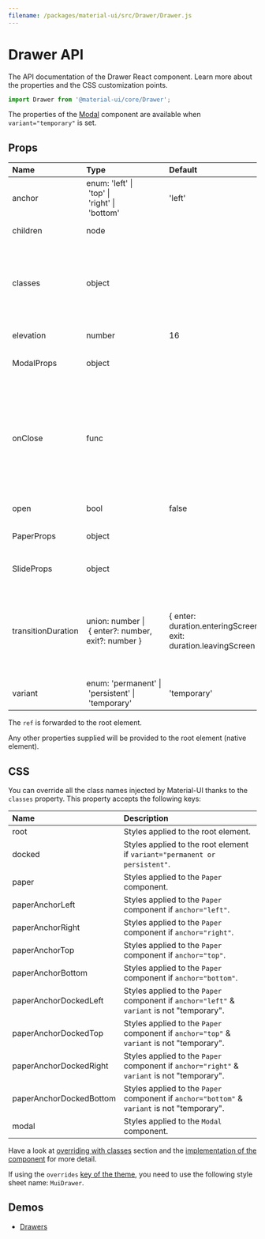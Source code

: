```yaml
---
filename: /packages/material-ui/src/Drawer/Drawer.js
---
```


<!--- This documentation is automatically generated, do not try to edit it. -->

# Drawer API

<p class="description">The API documentation of the Drawer React component. Learn more about the properties and the CSS customization points.</p>

```js
import Drawer from '@material-ui/core/Drawer';
```

The properties of the [Modal](/api/modal/) component are available
when `variant="temporary"` is set.

## Props

| Name | Type | Default | Description |
|:-----|:-----|:--------|:------------|
| <span class="prop-name">anchor</span> | <span class="prop-type">enum:&nbsp;'left'&nbsp;&#124;<br>&nbsp;'top'&nbsp;&#124;<br>&nbsp;'right'&nbsp;&#124;<br>&nbsp;'bottom'<br></span> | <span class="prop-default">'left'</span> | Side from which the drawer will appear. |
| <span class="prop-name">children</span> | <span class="prop-type">node</span> |  | The contents of the drawer. |
| <span class="prop-name">classes</span> | <span class="prop-type">object</span> |  | Override or extend the styles applied to the component. See [CSS API](#css) below for more details. |
| <span class="prop-name">elevation</span> | <span class="prop-type">number</span> | <span class="prop-default">16</span> | The elevation of the drawer. |
| <span class="prop-name">ModalProps</span> | <span class="prop-type">object</span> |  | Properties applied to the [`Modal`](/api/modal/) element. |
| <span class="prop-name">onClose</span> | <span class="prop-type">func</span> |  | Callback fired when the component requests to be closed.<br><br>**Signature:**<br>`function(event: object) => void`<br>*event:* The event source of the callback |
| <span class="prop-name">open</span> | <span class="prop-type">bool</span> | <span class="prop-default">false</span> | If `true`, the drawer is open. |
| <span class="prop-name">PaperProps</span> | <span class="prop-type">object</span> |  | Properties applied to the [`Paper`](/api/paper/) element. |
| <span class="prop-name">SlideProps</span> | <span class="prop-type">object</span> |  | Properties applied to the [`Slide`](/api/slide/) element. |
| <span class="prop-name">transitionDuration</span> | <span class="prop-type">union:&nbsp;number&nbsp;&#124;<br>&nbsp;{ enter?: number, exit?: number }<br></span> | <span class="prop-default">{ enter: duration.enteringScreen, exit: duration.leavingScreen }</span> | The duration for the transition, in milliseconds. You may specify a single timeout for all transitions, or individually with an object. |
| <span class="prop-name">variant</span> | <span class="prop-type">enum:&nbsp;'permanent'&nbsp;&#124;<br>&nbsp;'persistent'&nbsp;&#124;<br>&nbsp;'temporary'<br></span> | <span class="prop-default">'temporary'</span> | The variant to use. |

The `ref` is forwarded to the root element.

Any other properties supplied will be provided to the root element (native element).

## CSS

You can override all the class names injected by Material-UI thanks to the `classes` property.
This property accepts the following keys:


| Name | Description |
|:-----|:------------|
| <span class="prop-name">root</span> | Styles applied to the root element.
| <span class="prop-name">docked</span> | Styles applied to the root element if `variant="permanent or persistent"`.
| <span class="prop-name">paper</span> | Styles applied to the `Paper` component.
| <span class="prop-name">paperAnchorLeft</span> | Styles applied to the `Paper` component if `anchor="left"`.
| <span class="prop-name">paperAnchorRight</span> | Styles applied to the `Paper` component if `anchor="right"`.
| <span class="prop-name">paperAnchorTop</span> | Styles applied to the `Paper` component if `anchor="top"`.
| <span class="prop-name">paperAnchorBottom</span> | Styles applied to the `Paper` component if `anchor="bottom"`.
| <span class="prop-name">paperAnchorDockedLeft</span> | Styles applied to the `Paper` component if `anchor="left"` & `variant` is not "temporary".
| <span class="prop-name">paperAnchorDockedTop</span> | Styles applied to the `Paper` component if `anchor="top"` & `variant` is not "temporary".
| <span class="prop-name">paperAnchorDockedRight</span> | Styles applied to the `Paper` component if `anchor="right"` & `variant` is not "temporary".
| <span class="prop-name">paperAnchorDockedBottom</span> | Styles applied to the `Paper` component if `anchor="bottom"` & `variant` is not "temporary".
| <span class="prop-name">modal</span> | Styles applied to the `Modal` component.

Have a look at [overriding with classes](/customization/overrides/#overriding-with-classes) section
and the [implementation of the component](https://github.com/mui-org/material-ui/blob/next/packages/material-ui/src/Drawer/Drawer.js)
for more detail.

If using the `overrides` [key of the theme](/customization/themes/#css),
you need to use the following style sheet name: `MuiDrawer`.

## Demos

- [Drawers](/components/drawers/)

